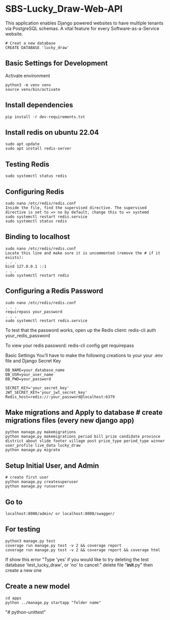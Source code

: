 # SBS-Lucky_Draw-Web-API

This application enables Django powered websites to have multiple tenants via PostgreSQL schemas. A vital feature for every Software-as-a-Service website.

    # Creat a new database
    CREATE DATABASE 'lucky_draw'

## Basic Settings for Development

Activate environment

    python3 -m venv venv
    source venv/bin/activate

## Install dependencies
    pip install -r dev-requirements.txt

## Install redis on ubuntu 22.04
    sudo apt update
    sudo apt install redis-server
## Testing Redis
    sudo systemctl status redis

## Configuring Redis
    sudo nano /etc/redis/redis.conf
    Inside the file, find the supervised directive. The supervised directive is set to => no by default, change this to => systemd
    sudo systemctl restart redis.service
    sudo systemctl status redis
## Binding to localhost
    sudo nano /etc/redis/redis.conf
    Locate this line and make sure it is uncommented (remove the # if it exists):
    . . .
    bind 127.0.0.1 ::1
    . . .
    sudo systemctl restart redis
## Configuring a Redis Password
    sudo nano /etc/redis/redis.conf
    . . .
    requirepass your_password
    . . .
    sudo systemctl restart redis.service

To test that the password works, open up the Redis client:
    redis-cli
    auth your_redis_password

To view your redis password:
    redis-cli
    config get requirepass

Basic Settings
You’ll have to make the following creations to your your .env file
and Django Secret Key

    DB_NAME=your_database_name
    DB_USR=your_user_name
    DB_PWD=your_password

    SECRET_KEY='your_secret_key'
    JWT_SECRET_KEY='your_jwt_secret_key'
    Redis_host=redis://:your_password@localhost:6379

## Make migrations and Apply to database # create migrations files (every new django app)

    python manage.py makemigrations
    python manage.py makemigrations period bill prize candidate province district about slide footer village post prize_type period_type winner user_profile live_data lucky_draw
    python manage.py migrate

## Setup Initial User, and Admin

    # create first user
    python manage.py createsuperuser
    python manage.py runserver

## Go to
    localhost:8000/admin/ or localhost:8000/swagger/

## For testing
    python3 manage.py test
    coverage run manage.py test -v 2 && coverage report
    coverage run manage.py test -v 2 && coverage report && coverage html

If show this error "Type 'yes' if you would like to try deleting the test database 'test_lucky_draw', or 'no' to cancel:"
delete file "**init**.py" then create a new one

## Create a new model
    cd apps
    python ../manage.py startapp "folder name"
"# python-unittest" 
